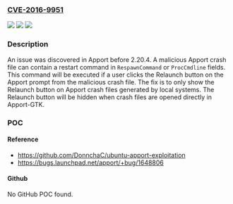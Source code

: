 ### [CVE-2016-9951](https://cve.mitre.org/cgi-bin/cvename.cgi?name=CVE-2016-9951)
![](https://img.shields.io/static/v1?label=Product&message=n%2Fa&color=blue)
![](https://img.shields.io/static/v1?label=Version&message=n%2Fa&color=blue)
![](https://img.shields.io/static/v1?label=Vulnerability&message=n%2Fa&color=brighgreen)

### Description

An issue was discovered in Apport before 2.20.4. A malicious Apport crash file can contain a restart command in `RespawnCommand` or `ProcCmdline` fields. This command will be executed if a user clicks the Relaunch button on the Apport prompt from the malicious crash file. The fix is to only show the Relaunch button on Apport crash files generated by local systems. The Relaunch button will be hidden when crash files are opened directly in Apport-GTK.

### POC

#### Reference
- https://github.com/DonnchaC/ubuntu-apport-exploitation
- https://bugs.launchpad.net/apport/+bug/1648806

#### Github
No GitHub POC found.

